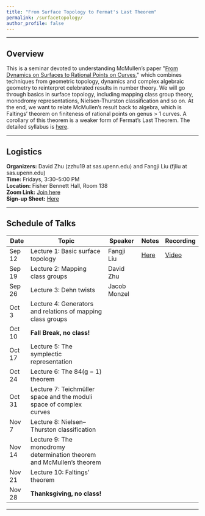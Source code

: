 ```yaml
---
title: "From Surface Topology to Fermat's Last Theorem"
permalink: /surfacetopology/
author_profile: false
---
```


---

## Overview

This is a seminar devoted to understanding McMullen’s paper "[From Dynamics on Surfaces to Rational Points on Curves](/assets/pdf/fermat.pdf)," which combines techniques from geometric topology, dynamics and complex algebraic geometry to reinterpret celebrated results in number theory. We will go through basics in surface topology, including mapping class group theory, monodromy representations, Nielsen-Thurston classification and so on. At the end, we want to relate McMullen’s result back to algebra, which is Faltings’ theorem on finiteness of rational points on genus > 1 curves. A corollary of this theorem is a weaker form of Fermat’s Last Theorem. The detailed syllabus is [here](/assets/pdf/surfacesyllabus.pdf).    

---







## Logistics

**Organizers:** David Zhu (zzhu19 at sas.upenn.edu) and Fangji Liu (fjliu at sas.upenn.edu)  
**Time:** Fridays, 3:30–5:00 PM  
**Location:**  Fisher Bennett Hall, Room 138  
**Zoom Link:**  [Join here](https://upenn.zoom.us/j/6497776520)  
**Sign-up Sheet:** [Here](https://docs.google.com/spreadsheets/d/1ZUYrov0kOSz0A-sLQ45FFZDZwaqFp89eaaIoWPZfps4/edit?usp=sharing)    

---

## Schedule of Talks

| Date   | Topic                                                   | Speaker       | Notes | Recording |
|--------|---------------------------------------------------------|---------------|-------|-----------|
| Sep 12 | Lecture 1: Basic surface topology                       | Fangji Liu    |    [Here](/assets/surfacetopology/1surface.pdf)   |     [Video](https://youtu.be/NAQRa--xXXQ?si=M0cL71LSRRVgEF7x)      |
| Sep 19 | Lecture 2: Mapping class groups                         | David Zhu     |       |           |
| Sep 26 | Lecture 3: Dehn twists                                  | Jacob Monzel  |       |           |
| Oct 3  | Lecture 4: Generators and relations of mapping class groups |               |       |           |
| Oct 10 | **Fall Break, no class!**                                   |               |       |           |
| Oct 17 | Lecture 5: The symplectic representation                |               |       |           |
| Oct 24 | Lecture 6: The 84(g − 1) theorem                        |               |       |           |
| Oct 31 | Lecture 7: Teichmüller space and the moduli space of complex curves |          |       |           |
| Nov 7  | Lecture 8: Nielsen–Thurston classification              |               |       |           |
| Nov 14 | Lecture 9: The monodromy determination theorem and McMullen’s theorem |        |       |           |
| Nov 21 | Lecture 10: Faltings’ theorem                           |               |       |           |
| Nov 28 | **Thanksgiving, no class!**                                 |               |       |           |


---